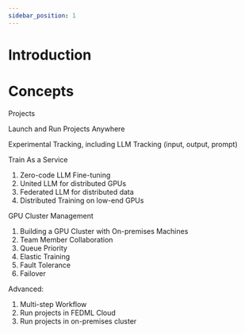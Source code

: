 ```yaml
---
sidebar_position: 1
---
```


# Introduction

# Concepts

Projects

Launch and Run Projects Anywhere

Experimental Tracking, including LLM Tracking (input, output, prompt)

Train As a Service

1. Zero-code LLM Fine-tuning
2. United LLM for distributed GPUs
3. Federated LLM for distributed data
4. Distributed Training on low-end GPUs

GPU Cluster Management

1. Building a GPU Cluster with On-premises Machines
2. Team Member Collaboration
3. Queue Priority
4. Elastic Training
5. Fault Tolerance
6. Failover

Advanced:

1. Multi-step Workflow
2. Run projects in FEDML Cloud
3. Run projects in on-premises cluster
